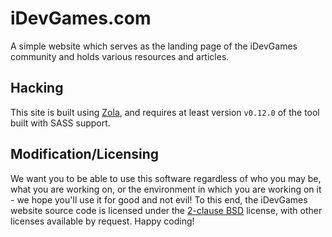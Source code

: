 # iDevGames.com

A simple website which serves as the landing page of the iDevGames community and
holds various resources and articles.

## Hacking

This site is built using [Zola][getzola], and requires at least version
`v0.12.0` of the tool built with SASS support.

## Modification/Licensing

We want you to be able to use this software regardless of who you may be, what
you are working on, or the environment in which you are working on it - we hope
you'll use it for good and not evil! To this end, the iDevGames website source
code is licensed under the [2-clause BSD][2cbsd] license, with other licenses
available by request. Happy coding!

[2cbsd]: https://opensource.org/licenses/BSD-2-Clause
[getzola]: https://www.getzola.org/
